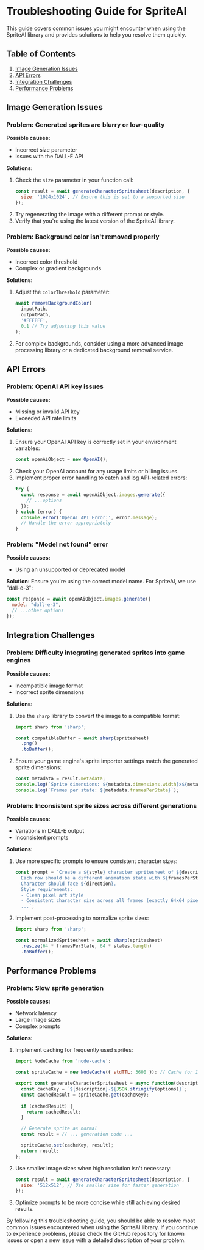 # Troubleshooting Guide for SpriteAI

This guide covers common issues you might encounter when using the SpriteAI library and provides solutions to help you resolve them quickly.

## Table of Contents
1. [Image Generation Issues](#image-generation-issues)
2. [API Errors](#api-errors)
3. [Integration Challenges](#integration-challenges)
4. [Performance Problems](#performance-problems)

## Image Generation Issues

### Problem: Generated sprites are blurry or low-quality

**Possible causes:**
- Incorrect size parameter
- Issues with the DALL-E API

**Solutions:**
1. Check the `size` parameter in your function call:
   ```javascript
   const result = await generateCharacterSpritesheet(description, {
     size: '1024x1024', // Ensure this is set to a supported size
   });
   ```
2. Try regenerating the image with a different prompt or style.
3. Verify that you're using the latest version of the SpriteAI library.

### Problem: Background color isn't removed properly

**Possible causes:**
- Incorrect color threshold
- Complex or gradient backgrounds

**Solutions:**
1. Adjust the `colorThreshold` parameter:
   ```javascript
   await removeBackgroundColor(
     inputPath,
     outputPath,
     '#FFFFFF',
     0.1 // Try adjusting this value
   );
   ```
2. For complex backgrounds, consider using a more advanced image processing library or a dedicated background removal service.

## API Errors

### Problem: OpenAI API key issues

**Possible causes:**
- Missing or invalid API key
- Exceeded API rate limits

**Solutions:**
1. Ensure your OpenAI API key is correctly set in your environment variables:
   ```javascript
   const openAiObject = new OpenAI();
   ```
2. Check your OpenAI account for any usage limits or billing issues.
3. Implement proper error handling to catch and log API-related errors:
   ```javascript
   try {
     const response = await openAiObject.images.generate({
       // ...options
     });
   } catch (error) {
     console.error('OpenAI API Error:', error.message);
     // Handle the error appropriately
   }
   ```

### Problem: "Model not found" error

**Possible causes:**
- Using an unsupported or deprecated model

**Solution:**
Ensure you're using the correct model name. For SpriteAI, we use "dall-e-3":
```javascript
const response = await openAiObject.images.generate({
  model: "dall-e-3",
  // ...other options
});
```

## Integration Challenges

### Problem: Difficulty integrating generated sprites into game engines

**Possible causes:**
- Incompatible image format
- Incorrect sprite dimensions

**Solutions:**
1. Use the `sharp` library to convert the image to a compatible format:
   ```javascript
   import sharp from 'sharp';

   const compatibleBuffer = await sharp(spritesheet)
     .png()
     .toBuffer();
   ```
2. Ensure your game engine's sprite importer settings match the generated sprite dimensions:
   ```javascript
   const metadata = result.metadata;
   console.log(`Sprite dimensions: ${metadata.dimensions.width}x${metadata.dimensions.height}`);
   console.log(`Frames per state: ${metadata.framesPerState}`);
   ```

### Problem: Inconsistent sprite sizes across different generations

**Possible causes:**
- Variations in DALL-E output
- Inconsistent prompts

**Solutions:**
1. Use more specific prompts to ensure consistent character sizes:
   ```javascript
   const prompt = `Create a ${style} character spritesheet of ${description} with these animation states: ${statesDescription}.
     Each row should be a different animation state with ${framesPerState} frames.
     Character should face ${direction}.
     Style requirements:
     - Clean pixel art style
     - Consistent character size across all frames (exactly 64x64 pixels per frame)
     ...`;
   ```
2. Implement post-processing to normalize sprite sizes:
   ```javascript
   import sharp from 'sharp';

   const normalizedSpritesheet = await sharp(spritesheet)
     .resize(64 * framesPerState, 64 * states.length)
     .toBuffer();
   ```

## Performance Problems

### Problem: Slow sprite generation

**Possible causes:**
- Network latency
- Large image sizes
- Complex prompts

**Solutions:**
1. Implement caching for frequently used sprites:
   ```javascript
   import NodeCache from 'node-cache';

   const spriteCache = new NodeCache({ stdTTL: 3600 }); // Cache for 1 hour

   export const generateCharacterSpritesheet = async function(description, options = {}) {
     const cacheKey = `${description}-${JSON.stringify(options)}`;
     const cachedResult = spriteCache.get(cacheKey);
     
     if (cachedResult) {
       return cachedResult;
     }

     // Generate sprite as normal
     const result = // ... generation code ...

     spriteCache.set(cacheKey, result);
     return result;
   };
   ```
2. Use smaller image sizes when high resolution isn't necessary:
   ```javascript
   const result = await generateCharacterSpritesheet(description, {
     size: '512x512', // Use smaller size for faster generation
   });
   ```
3. Optimize prompts to be more concise while still achieving desired results.

By following this troubleshooting guide, you should be able to resolve most common issues encountered when using the SpriteAI library. If you continue to experience problems, please check the GitHub repository for known issues or open a new issue with a detailed description of your problem.